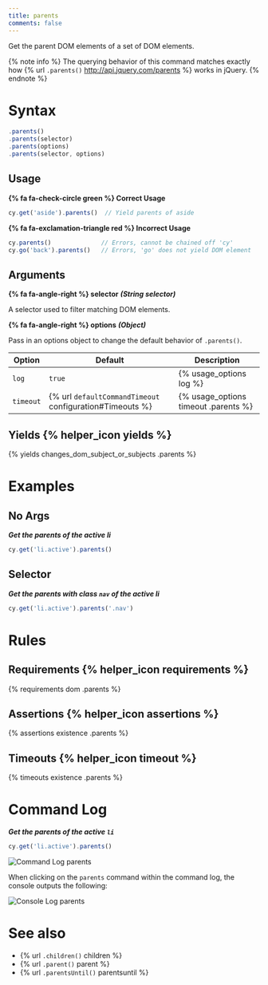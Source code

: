 ```yaml
---
title: parents
comments: false
---
```


Get the parent DOM elements of a set of DOM elements.

{% note info %}
The querying behavior of this command matches exactly how {% url `.parents()` http://api.jquery.com/parents %} works in jQuery.
{% endnote %}

# Syntax

```javascript
.parents()
.parents(selector)
.parents(options)
.parents(selector, options)
```

## Usage

**{% fa fa-check-circle green %} Correct Usage**

```javascript
cy.get('aside').parents()  // Yield parents of aside
```

**{% fa fa-exclamation-triangle red %} Incorrect Usage**

```javascript
cy.parents()              // Errors, cannot be chained off 'cy'
cy.go('back').parents()   // Errors, 'go' does not yield DOM element
```

## Arguments

**{% fa fa-angle-right %} selector**  ***(String selector)***

A selector used to filter matching DOM elements.

**{% fa fa-angle-right %} options**  ***(Object)***

Pass in an options object to change the default behavior of `.parents()`.

Option | Default | Description
--- | --- | ---
`log` | `true` | {% usage_options log %}
`timeout` | {% url `defaultCommandTimeout` configuration#Timeouts %} | {% usage_options timeout .parents %}

## Yields {% helper_icon yields %}

{% yields changes_dom_subject_or_subjects .parents %}

# Examples

## No Args

***Get the parents of the active li***

```javascript
cy.get('li.active').parents()
```

## Selector

***Get the parents with class `nav` of the active li***

```javascript
cy.get('li.active').parents('.nav')
```

# Rules

## Requirements {% helper_icon requirements %}

{% requirements dom .parents %}

## Assertions {% helper_icon assertions %}

{% assertions existence .parents %}

## Timeouts {% helper_icon timeout %}

{% timeouts existence .parents %}

# Command Log

***Get the parents of the active `li`***

```javascript
cy.get('li.active').parents()
```

![Command Log parents](/img/api/parents/get-all-parents-of-a-dom-element.png)

When clicking on the `parents` command within the command log, the console outputs the following:

![Console Log parents](/img/api/parents/parents-elements-displayed-in-devtools-console.png)

# See also

- {% url `.children()` children %}
- {% url `.parent()` parent %}
- {% url `.parentsUntil()` parentsuntil %}

